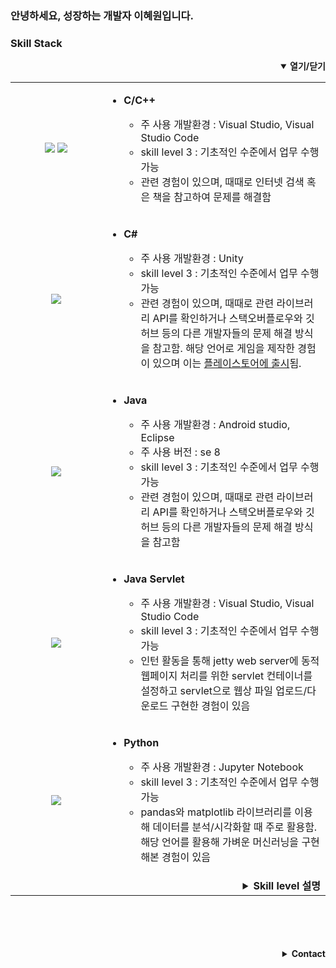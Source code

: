 ### 안녕하세요, 성장하는 개발자 이혜원입니다. 

### Skill Stack
<details open>
	<summary align="right"><b>열기/닫기</b></summary>
	<table>
		<tr>
			<td  align="center" width="130">
				<img src="https://user-images.githubusercontent.com/48902155/116059784-2df49c00-a6bc-11eb-8633-cbbc41f0ae32.png">
				<img src="https://user-images.githubusercontent.com/48902155/116058251-9b9fc880-a6ba-11eb-9521-df9aaac3baaf.png">
			</td>
			<td>
				<ul>
					<li><b>C/C++</b></li>
					<ul>
						<li>주 사용 개발환경 : Visual Studio, Visual Studio Code</li>
						<li>skill level 3 : 기초적인 수준에서 업무 수행 가능</li>
						<li>관련 경험이 있으며, 때때로 인터넷 검색 혹은 책을 참고하여 문제를 해결함</li>
					</ul>
				</ul>
			</td>
		</tr>
		<tr>
			<td align="center"><img src="https://user-images.githubusercontent.com/48902155/116063902-7746ea80-a6c0-11eb-86b9-3a6d67856a48.png"></td>
			<td>
				<ul>
					<li><b>C#</b></li>
					<ul>
						<li>주 사용 개발환경 : Unity</li>
						<li>skill level 3 : 기초적인 수준에서 업무 수행 가능</li>
						<li>관련 경험이 있으며, 때때로 관련 라이브러리 API를 확인하거나 스택오버플로우와 깃허브 등의 다른 개발자들의 문제 해결 방식을 참고함. 해당 언어로 게임을 제작한 경험이 있으며 이는 <a href="https://play.google.com/store/apps/details?id=com.CheonJiGaeByeok.Prearth">플레이스토어에 출시</a>됨.</li>
					</ul>
				</ul>
			</td>
		</tr>
		<tr>
			<td align="center"><img src="https://user-images.githubusercontent.com/48902155/116064028-95ace600-a6c0-11eb-9089-7d22cba22474.png"></td>
			<td>
				<ul>
					<li><b>Java</b></li>
					<ul>
						<li>주 사용 개발환경 : Android studio, Eclipse</li>
						<li>주 사용 버전 : se 8</li>
						<li>skill level 3 : 기초적인 수준에서 업무 수행 가능</li>
						<li>관련 경험이 있으며, 때때로 관련 라이브러리 API를 확인하거나 스택오버플로우와 깃허브 등의 다른 개발자들의 문제 해결 방식을 참고함</li>
					</ul>
				</ul>
			</td>
		</tr>
		<tr>
			<td align="center"><img src="https://user-images.githubusercontent.com/48902155/116068210-f3dbc800-a6c4-11eb-9e1b-262efa851962.png"></td>
			<td>
				<ul>
					<li><b>Java Servlet</b></li>
					<ul>
						<li>주 사용 개발환경 : Visual Studio, Visual Studio Code</li>
						<li>skill level 3 : 기초적인 수준에서 업무 수행 가능</li>
						<li>인턴 활동을 통해 jetty web server에 동적 웹페이지 처리를 위한 servlet 컨테이너를 설정하고 servlet으로 웹상 파일 업로드/다운로드 구현한 경험이 있음</li>
					</ul>
				</ul>
			</td>
		</tr>
		<tr>
			<td align="center"><img src="https://user-images.githubusercontent.com/48902155/116064377-eae8f780-a6c0-11eb-896f-3c44cc7d3c2e.png"></td>
			<td>
				<ul>
					<li><b>Python</b></li>
					<ul>
						<li>주 사용 개발환경 : Jupyter Notebook</li>
						<li>skill level 3 : 기초적인 수준에서 업무 수행 가능</li>
						<li>pandas와 matplotlib 라이브러리를 이용해 데이터를 분석/시각화할 때 주로 활용함. 해당 언어를 활용해 가벼운 머신러닝을 구현해본 경험이 있음</li>
					</ul>
				</ul>
			</td>
		</tr>
		<tr>
			<td colspan="2">
				<details>
					<summary align="right"><b>Skill level 설명</b></summary>
					<table border="1" align="right">
						<tr>
							<td colspan = "2">level</td>
							<td>detail</td>
						</tr>
						<tr>
							<td>5</td>
							<td>Expert</td>
							<td>
								- 매우 유능하며 경험이 풍부한 전문가<br>
								- 업무 수행에 도움이 필요 없으며, 다른 사람을 리드하고 교육할 수 있음
							</td>
						</tr>
						<tr>
							<td>4</td>
							<td>Proficient</td>
							<td>
								- 관련 경험이 풍부한 숙련자<br>
								- 업무 수행에 도움이 거의 필요 없음
							</td>
						</tr>
						<tr>
							<td>3</td>
							<td>Experienced</td>
							<td>
								- 관련 경험이 있으며, 때때로 도움이 필요함<br>
								- 기초적인 수준에서 업무 수행 가능
							</td>
						</tr>
						<tr>
							<td>2</td>
							<td>Learning</td>
							<td>
								- 관련 능력/지식이 제한적이며, 배우고 있는 단계<br>
								- 실무 경험이 미흡
							</td>
						</tr>
						<tr>
							<td>1</td>
							<td>None/Low</td>
							<td>
								- 관련 경험이 없거나 거의 없음<br>
								- 업무 수행 불가
							</td>
						</tr>
					</table>
				</details>
			</td>
		</tr>
	</table>
</details>
<br><br><br><br>




<details align="right">
	<summary> <b>Contact</b></summary>
	📧 silro812@naver.com <br>
	🍀 <a href="https://blog.naver.com/silro812">Naver Blog 바로가기</a><br>
</details>

